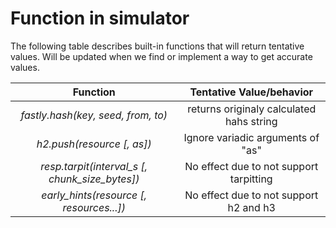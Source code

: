 # Function in simulator

The following table describes built-in functions that will return tentative values.
Will be updated when we find or implement a way to get accurate values.

| Function                                       | Tentative Value/behavior               |
|:----------------------------------------------:|:----------------------------------------:|
| *fastly.hash(key, seed, from, to)*             | returns originaly calculated hahs string |
| *h2.push(resource [, as])*                     | Ignore variadic arguments of "as"        |
| *resp.tarpit(interval_s [, chunk_size_bytes])* | No effect due to not support tarpitting  |
| *early_hints(resource [, resources...])*       | No effect due to not support h2 and h3   |
